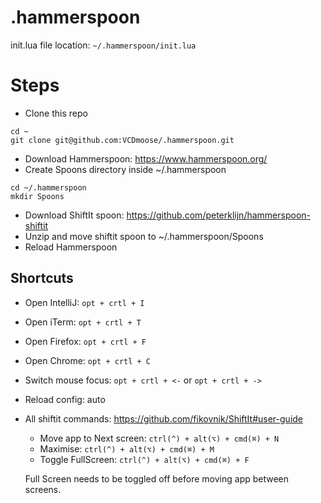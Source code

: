 # .hammerspoon
init.lua file location:
`~/.hammerspoon/init.lua`

# Steps
- Clone this repo
```
cd ~
git clone git@github.com:VCDmoose/.hammerspoon.git
```

- Download Hammerspoon: https://www.hammerspoon.org/
- Create Spoons directory inside ~/.hammerspoon
``` 
cd ~/.hammerspoon
mkdir Spoons
```
- Download ShiftIt spoon: https://github.com/peterklijn/hammerspoon-shiftit
- Unzip and move shiftit spoon to ~/.hammerspoon/Spoons
- Reload Hammerspoon


## Shortcuts

- Open IntelliJ: `opt + crtl + I`
- Open iTerm: `opt + crtl + T`
- Open Firefox: `opt + crtl + F`
- Open Chrome: `opt + crtl + C`
- Switch mouse focus: `opt + crtl + <-` or  `opt + crtl + ->`
- Reload config: auto
- All shiftit commands: https://github.com/fikovnik/ShiftIt#user-guide
  - Move app to Next screen: ```ctrl(^) + alt(⌥) + cmd(⌘) + N``` 
  - Maximise: ```ctrl(^) + alt(⌥) + cmd(⌘) + M```
  - Toggle FullScreen: ```ctrl(^) + alt(⌥) + cmd(⌘) + F```
  
  Full Screen needs to be toggled off before moving app between screens.
